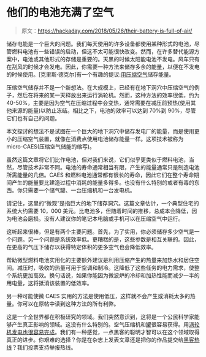 # 他们的电池充满了空气

> 原文：<https://hackaday.com/2018/05/26/their-battery-is-full-of-air/>

储存电能是一个巨大的问题。我们每天使用的许多设备都使用某种形式的电池，尽管燃料电池有一些错误的启动，但这不太可能很快改变。然而，在许多替代能源方案中，电池或其他形式的存储是重要的。天黑的时候太阳能电池不发电。风车只有在刮风的时候才会发电。因此，你需要一种方法来储存多余的能量，以便在不发电的时候使用。[克里斯·德克尔]有一个有趣的提议:[用压缩空气](http://www.lowtechmagazine.com/2018/05/ditch-the-batteries-off-the-grid-compressed-air-energy-storage.html)储存能量。

压缩空气储存并不是一个新想法。在大规模上，已经有在地下洞穴中压缩空气的例子，然后在将来的某一天释放出来运行涡轮机。然而，这种方法的效率很低，约为 40-50%，主要是因为空气在压缩过程中会变热，通常需要在减压前预热(使用其他来源的能量)以防止冻结。相比之下，电池的效率可以达到 70%到 90%，尽管它们也有自己的问题。

本文探讨的想法不是试图在一个巨大的地下洞穴中储存发电厂的能量，而是使用更小的压缩空气装置，就像在消费点使用电池储存能量一样。这项技术被称为 micro-CAES(压缩空气储能的缩写)。

虽然这篇文章将它们比作电池，但对我们来说，它们似乎更类似于燃料电池，当然，尽管技术非常不同。电池的寿命通常相当有限，产生的能量通常只是制造电池所需能量的几倍。CAES 和燃料电池通常都有很长的寿命，因此它们在整个寿命期间产生的能量要比建造过程中消耗的能量多得多。也没有什么特别的或者有毒的东西。你只需要一个储气罐、一台压缩机和一台发电机。

请记住，这里的“微观”是指巨大的地下储存洞穴。这篇文章估计，一个典型住宅的系统大约需要 10，000 美元。比电池多，但随着时间的推移，总成本会降低，因为电池会磨损。没有人建议你的笔记本电脑或手机可以在压缩空气中运行。

这听起来很棒，但是有两个主要问题。首先，为了实用，你必须储存多少空气是一个问题。另一个问题是系统效率低。更糟糕的是，这些参数是相互关联的。因此，在更高的气压下储存以获得特定体积的更多空气也会降低效率。

帮助微型燃料电池实用化的主要额外建议是利用压缩产生的热量来加热水和居住空间。减压时，吸收的热量可用于空调和制冷。这降低了这些任务的电力需求，使整个系统更加高效。换句话说，如果你能因为微波炉的冷却和加热性能而减少一半的用电量，这将抵消该装置的低效率。

另一种可能使微 CAES 实用的方法是使用低压，这样就不会产生或消耗太多的热量。你可以在原帖中读到这种方法的所有利弊。

这是一个全世界都在积极研究的领域。我们突然意识到，这将是一个公民科学家能够产生真正影响的领域。这没有什么特别的。空气压缩机和[罐](https://hackaday.com/2016/06/02/3d-printing-compressed-air-tanks/)很容易获得。用[涡轮机发电也很容易完成](https://hackaday.com/2018/04/27/cams-and-pushrods-improve-3d-printed-compressed-air-engine/)。我们有一种感觉，一点黑客的聪明才智可以在这个领域取得真正的进步。你艰难的选择？你是在杂志上发表文章还是把你的作品提交给[黑客热线](https://hackaday.com/submit-a-tip/)？我们投票支持举报热线。